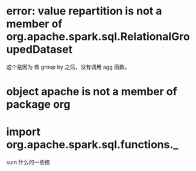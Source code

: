 # error: value repartition is not a member of org.apache.spark.sql.RelationalGroupedDataset
这个是因为 做 group by 之后，没有调用 agg 函数。

# object apache is not a member of package org

# import org.apache.spark.sql.functions._
sum 什么的一些值
